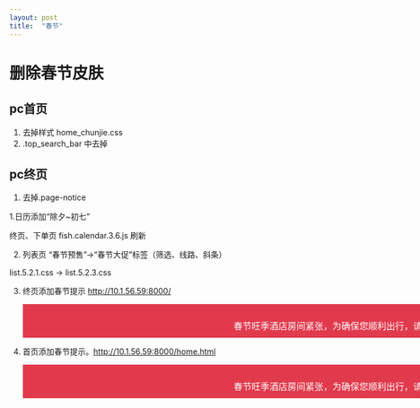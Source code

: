 ```yaml
---
layout: post
title:  "春节"
---
```


# 删除春节皮肤

## pc首页

1. 去掉样式 home_chunjie.css
2. .top_search_bar 中去掉
    <div class="spring-lanleft"></div>
    <div class="spring-lanright"></div>
    <div class="spring-left">
      <img src="http://img1.40017.cn/cn/sl/home/2015/chunjie/sprleftbg.png" alt="">
    </div>
    <div class="spring-right">
      <img src="http://img1.40017.cn/cn/sl/home/2015/chunjie/sprrightbg.png" alt="">
    </div>

## pc终页

1. 去掉.page-notice





1.日历添加“除夕~初七”

终页、下单页 fish.calendar.3.6.js 刷新

2. 列表页 “春节预售”->“春节大促”标签（筛选、线路、斜条）

list.5.2.1.css -> list.5.2.3.css

3. 终页添加春节提示 http://10.1.56.59:8000/

    <p class="page-notice">春节旺季酒店房间紧张，为确保您顺利出行，请尽早预订支付。</p>
    <style>
      .page-notice{font:14px/30px "Microsoft Yahei"; color:#fff; background: #e23a4d; height: 30px; width:1200px; margin: 0 auto; text-align: center;}
      #page{padding-top: 10px;}
    </style>

4. 首页添加春节提示。http://10.1.56.59:8000/home.html

    <p class="page-notice">春节旺季酒店房间紧张，为确保您顺利出行，请尽早预订支付。</p>
    <style>
      .page-notice{font:16px/80px "Microsoft Yahei"; color:#fff; background: #e23a4d; height: 60px; width:1200px; margin: 0 auto; text-align: center;}
      #page{padding-top: 0;}
    </style>
